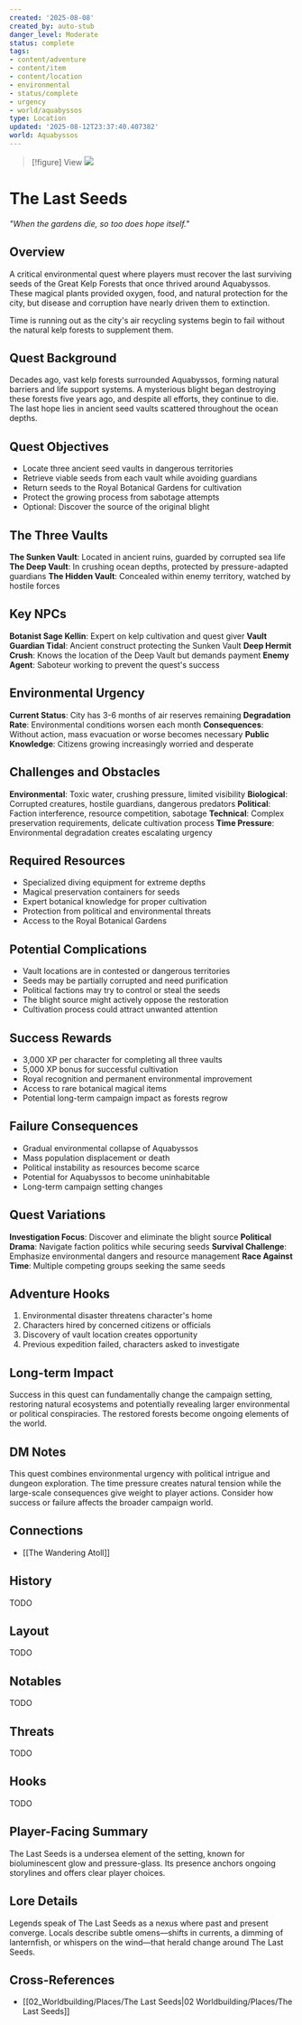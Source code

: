 ```yaml
---
created: '2025-08-08'
created_by: auto-stub
danger_level: Moderate
status: complete
tags:
- content/adventure
- content/item
- content/location
- environmental
- status/complete
- urgency
- world/aquabyssos
type: Location
updated: '2025-08-12T23:37:40.407382'
world: Aquabyssos
---
```


> [!figure] View
![](04_Resources/Assets/Locations/location-city-the-last-seeds-the-last-seeds.svg)






# The Last Seeds

*"When the gardens die, so too does hope itself."*

## Overview
A critical environmental quest where players must recover the last surviving seeds of the Great Kelp Forests that once thrived around Aquabyssos. These magical plants provided oxygen, food, and natural protection for the city, but disease and corruption have nearly driven them to extinction.

Time is running out as the city's air recycling systems begin to fail without the natural kelp forests to supplement them.

## Quest Background
Decades ago, vast kelp forests surrounded Aquabyssos, forming natural barriers and life support systems. A mysterious blight began destroying these forests five years ago, and despite all efforts, they continue to die. The last hope lies in ancient seed vaults scattered throughout the ocean depths.

## Quest Objectives
- Locate three ancient seed vaults in dangerous territories
- Retrieve viable seeds from each vault while avoiding guardians
- Return seeds to the Royal Botanical Gardens for cultivation
- Protect the growing process from sabotage attempts
- Optional: Discover the source of the original blight

## The Three Vaults
**The Sunken Vault**: Located in ancient ruins, guarded by corrupted sea life
**The Deep Vault**: In crushing ocean depths, protected by pressure-adapted guardians
**The Hidden Vault**: Concealed within enemy territory, watched by hostile forces

## Key NPCs
**Botanist Sage Kellin**: Expert on kelp cultivation and quest giver
**Vault Guardian Tidal**: Ancient construct protecting the Sunken Vault
**Deep Hermit Crush**: Knows the location of the Deep Vault but demands payment
**Enemy Agent**: Saboteur working to prevent the quest's success

## Environmental Urgency
**Current Status**: City has 3-6 months of air reserves remaining
**Degradation Rate**: Environmental conditions worsen each month
**Consequences**: Without action, mass evacuation or worse becomes necessary
**Public Knowledge**: Citizens growing increasingly worried and desperate

## Challenges and Obstacles
**Environmental**: Toxic water, crushing pressure, limited visibility
**Biological**: Corrupted creatures, hostile guardians, dangerous predators
**Political**: Faction interference, resource competition, sabotage
**Technical**: Complex preservation requirements, delicate cultivation process
**Time Pressure**: Environmental degradation creates escalating urgency

## Required Resources
- Specialized diving equipment for extreme depths
- Magical preservation containers for seeds
- Expert botanical knowledge for proper cultivation
- Protection from political and environmental threats
- Access to the Royal Botanical Gardens

## Potential Complications
- Vault locations are in contested or dangerous territories
- Seeds may be partially corrupted and need purification
- Political factions may try to control or steal the seeds
- The blight source might actively oppose the restoration
- Cultivation process could attract unwanted attention

## Success Rewards
- 3,000 XP per character for completing all three vaults
- 5,000 XP bonus for successful cultivation
- Royal recognition and permanent environmental improvement
- Access to rare botanical magical items
- Potential long-term campaign impact as forests regrow

## Failure Consequences
- Gradual environmental collapse of Aquabyssos
- Mass population displacement or death
- Political instability as resources become scarce
- Potential for Aquabyssos to become uninhabitable
- Long-term campaign setting changes

## Quest Variations
**Investigation Focus**: Discover and eliminate the blight source
**Political Drama**: Navigate faction politics while securing seeds
**Survival Challenge**: Emphasize environmental dangers and resource management
**Race Against Time**: Multiple competing groups seeking the same seeds

## Adventure Hooks
1. Environmental disaster threatens character's home
2. Characters hired by concerned citizens or officials
3. Discovery of vault location creates opportunity
4. Previous expedition failed, characters asked to investigate

## Long-term Impact
Success in this quest can fundamentally change the campaign setting, restoring natural ecosystems and potentially revealing larger environmental or political conspiracies. The restored forests become ongoing elements of the world.

## DM Notes
This quest combines environmental urgency with political intrigue and dungeon exploration. The time pressure creates natural tension while the large-scale consequences give weight to player actions. Consider how success or failure affects the broader campaign world.


## Connections

- [[The Wandering Atoll]]


## History


TODO


## Layout


TODO


## Notables


TODO


## Threats


TODO


## Hooks


TODO

## Player-Facing Summary

The Last Seeds is a undersea element of the setting, known for bioluminescent glow and pressure-glass. Its presence anchors ongoing storylines and offers clear player choices.

## Lore Details

Legends speak of The Last Seeds as a nexus where past and present converge. Locals describe subtle omens—shifts in currents, a dimming of lanternfish, or whispers on the wind—that herald change around The Last Seeds.

## Cross-References

- [[02_Worldbuilding/Places/The Last Seeds|02 Worldbuilding/Places/The Last Seeds]]

<!-- enriched: true -->
